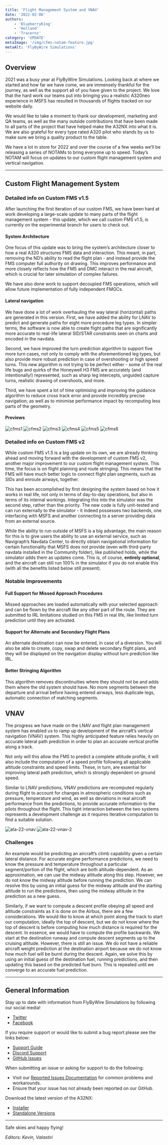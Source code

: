 ```yaml
---
title: 'Flight Management System and VNAV'
date: '2022-02-06'
authors:
    - 'BlueberryKing'
    - 'Holland'
    - 'Tracernz'
category: 'UPDATE'
metaImage: '/img/cfms-notam-feature.jpg'
metaAlt: 'FlyByWire Simulations'
---
```


## Overview

2021 was a busy year at FlyByWire Simulations. Looking back at where we started and how far we have come, we are immensely thankful for the journey, as well as the support all of you have given to the project. We love that the hard work our teams put into bringing you a realistic A320neo experience in MSFS has resulted in thousands of flights tracked on our website daily.

We would like to take a moment to thank our development, marketing and QA teams, as well as the many outside contributions that have been made to all parts of the project that have helped make the A32NX into what it is. We are also grateful for every type rated A320 pilot who stands by us to make sure we bring a quality product to the table.

We have a lot in store for 2022 and over the course of a few weeks we’ll be releasing a series of NOTAMs to bring everyone up to speed. Today’s NOTAM will focus on updates to our custom flight management system and vertical navigation.

---

## Custom Flight Management System

### Detailed info on Custom FMS v1.5
After launching the first iteration of our custom FMS, we have been hard at work developing a large-scale update to many parts of the flight management system - this update, which we call custom FMS v1.5, is currently on the experimental branch for users to check out.

#### System Architecture
One focus of this update was to bring the system’s architecture closer to how a real A320 structures FMS data and interaction. This meant, in part, removing the ND’s ability to read the flight plan - and instead provide the FMS computer full authority on drawing. This improves performance and more closely reflects how the FMS and DMC interact in the real aircraft, which is crucial for later simulation of complex failures.

We have also done work to support decoupled FMS operations, which will allow future implementation of fully independent FMGCs.

#### Lateral navigation
We have done a lot of work overhauling the way lateral (horizontal) paths are generated in this version. First, we have added the ability for LNAV to predict and generate paths for eight more procedure leg types. In simpler terms, the software is now able to create flight paths that are significantly more accurate to real-life lateral SID/STAR constraints seen on charts and encoded in the navdata.

Second, we have improved the turn prediction algorithm to support five more turn cases, not only to comply with the aforementioned leg types, but also provide more robust prediction in case of overshooting or high speed turns. This new algorithm is not trying to be perfect either - some of the real life bugs and quirks of the Honeywell H3 FMS are accurately (and intentionally!) represented, such as sharp leg intercepts, unguided capture turns, realistic drawing of overshoots, and more.

Third, we have spent a lot of time optimising and improving the guidance algorithm to reduce cross track error and provide incredibly precise navigation; as well as to minimise performance impact by recomputing less parts of the geometry.

#### Previews

![cfms1](/img/notam-images/feb2022-series/cfms/cfms1.png)
![cfms2](/img/notam-images/feb2022-series/cfms/cfms2.png)
![cfms3](/img/notam-images/feb2022-series/cfms/cfms3.png)
![cfms4](/img/notam-images/feb2022-series/cfms/cfms4.png)
![cfms5](/img/notam-images/feb2022-series/cfms/cfms5.png)
![cfms6](/img/notam-images/feb2022-series/cfms/cfms6.png)

### Detailed info on Custom FMS v2
While custom FMS v1.5 is a big update on its own, we are already thinking ahead and moving forward with the development of custom FMS v2, another major improvement to our custom flight management system. This time, the focus is on flight planning and route stringing. This means that the FMS will have much better logic to connect flight plan segments, such as SIDs and enroute airways, together.

This has been accomplished by first designing the system based on how it works in real life, not only in terms of day-to-day operations, but also in terms of its internal workings. Integrating this into the simulator was the second step, rather than the priority. The new code is fully unit-tested and can run externally to the simulator - it indeed possesses two backends, one interfacing with MSFS and another connecting to a server providing data from an external source.

While the ability to run outside of MSFS is a big advantage, the main reason for this is to give users the ability to use an external service, such as Navigraph’s Navdata Center, to directly obtain navigational information for certain functionality that MSFS does not provide (even with third-party navdata installed in the Community folder), like published holds, while the simulator adds them as updates come. This is, of course, **entirely optional**, and the aircraft can still run 100% in the simulator if you do not enable this (with all the benefits listed below still present).

### Notable Improvements

#### Full Support for Missed Approach Procedures
Missed approaches are loaded automatically with your selected approach and can be flown by the aircraft like any other part of the route. They are submitted to IRL limitations studied on this FMS in real life, like limited turn prediction until they are activated.

#### Support for Alternate and Secondary Flight Plans
An alternate destination can now be entered, in case of a diversion. You will also be able to create, copy, swap and delete secondary flight plans, and they will be displayed on the navigation display without turn prediction like IRL.

#### Better Stringing Algorithm
This algorithm removes discontinuities where they should not be and adds them where the old system should have. No more segments between the departure and arrival before having entered airways, less duplicate legs, automatic connection of matching segments.

## VNAV

The progress we have made on the LNAV and flight plan management system has enabled us to ramp up development of the aircraft’s vertical navigation (VNAV) system. This highly anticipated feature relies heavily on accurate lateral path prediction in order to plan an accurate vertical profile along a track.

Not only will this allow the FMS to predict a complete altitude profile, it will also include the computation of a speed profile following all applicable altitude constraints and speed limits. These, in turn, are essential for improving lateral path prediction, which is strongly dependent on ground speed.

Similar to LNAV predictions, VNAV predictions are recomputed regularly during flight to account for changes in atmospheric conditions such as pressure, temperature and wind, as well as deviations in real aircraft performance from the predictions, to provide accurate information to the pilots throughout the flight. This tight interaction between the two systems represents a development challenge as it requires iterative computation to find a suitable solution.

![ata-22-vnav](/img/notam-images/feb2022-series/cfms/ATA-22-VNAV.jpg) ![ata-22-vnav-2](/img/notam-images/feb2022-series/cfms/ATA-22-VNAV-2.jpg)

### Challenges

An example would be predicting an aircraft’s climb capability given a certain lateral distance. For accurate engine performance predictions, we need to know the pressure and temperature throughout a particular segment/portion of the flight, which are both altitude-dependent. As an approximation, we can use the midway altitude along this step. However, we do not know the midway altitude before running the prediction. We can resolve this by using an initial guess for the midway altitude and the starting altitude to run the predictions, then using the midway altitude in the prediction as a new guess.

Similarly, if we want to compute a descent profile obeying all speed and altitude constraints as it is done on the Airbus, there are a few considerations. We would like to know at which point along the track to start our computation, ideally the top of descent, but we do not know where the top of descent is before computing how much distance is required for the descent. In essence, we would have to compute the profile backwards. We start at the destination runway and compute descent segments up to the cruising altitude. However, there is still an issue. We do not have a reliable aircraft weight prediction at the destination airport because we do not know how much fuel will be burnt during the descent. Again, we solve this by using an initial guess of the destination fuel, running predictions, and then updating this based on the predicted fuel burn. This is repeated until we converge to an accurate fuel prediction.

---

## General Information

Stay up to date with information from FlyByWire Simulations by following our social media!

- [Twitter](https://twitter.com/FlyByWireSim)
- [Facebook](https://www.facebook.com/FlyByWireSimulations/)

If you require support or would like to submit a bug report please see the links below:

- [Support Guide](https://docs.flybywiresim.com/fbw-a32nx/support/)
- [Discord Support](https://discord.gg/flybywire)
- [GitHub Issues](https://github.com/flybywiresim/a32nx/issues/new/choose)

When submitting an issue or asking for support to do the following:

- Visit our [Reported Issues Documentation](https://docs.flybywiresim.com/fbw-a32nx/support/reported-issues/) for common problems and workarounds.
- Ensure that your issue has not already been reported on our GitHub.

Download the latest version of the A32NX:

- [Installer](https://api.flybywiresim.com/installer)
- [Standalone Versions](https://flybywiresim.com/a32nx/#download)

---

Safe skies and happy flying!

*Editors: Kevin, Valastiri*
